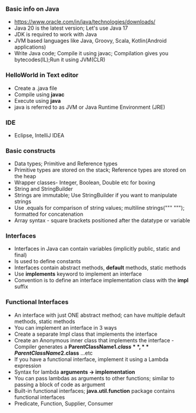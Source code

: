 ### Basic info on Java

* https://www.oracle.com/in/java/technologies/downloads/
* Java 20 is the latest version; Let's use Java 17
* JDK is required to work with Java
* JVM based languages like Java, Groovy, Scala, Kotlin(Android applications)
* Write Java code; Compile it using javac; Compilation gives you bytecodes(IL);Run it using JVM(CLR)

### HelloWorld in Text editor

* Create a .java file
* Compile using **javac**
* Execute using **java**
* java is referred to as JVM or Java Runtime Environment (JRE)

### IDE

* Eclipse, IntelliJ IDEA

### Basic constructs

* Data types; Primitive and Reference types
* Primitive types are stored on the stack; Reference types are stored on the heap
* Wrapper classes- Integer, Boolean, Double etc for boxing
* String and StringBuilder
* Strings are immutable; Use StringBuilder if you want to manipulate strings
* Use .equals for comparison of string values; multiline strings(""" """); formatted for concatenation
* Array syntax - square brackets positioned  after the datatype or variable  

### Interfaces

* Interfaces in Java can contain variables (implicitly public, static and final)
* Is used to define constants
* Interfaces contain abstract methods, **default** methods, static methods
* Use **implements** keyword to implement an interface
* Convention is to define an interface implementation class with the **impl** suffix

### Functional Interfaces

* An interface with just ONE abstract method; can have multiple default methods, static methods
* You can implement an interface in 3 ways
* Create a separate Impl class that implements the interface
* Create an Anonymous inner class that implements the interface - Compiler generates a **ParentClassName$1.class**, **ParentClassName$2.class** ...etc
* If you have a functional interface, implement it using a Lambda expression
* Syntax for lambda **arguments -> implementation**
* You can pass lambdas as arguments to other functions; similar to passing a block of code as argument
* Built-in functional interfaces; **java.util.function** package contains functional interfaces
* Predicate, Function, Supplier, Consumer














